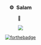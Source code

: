 ### <p align="center">⚙️ &nbsp;Salam</p>
<p align="center">
<a href="https://github.com/cagent04"></a>
<p align="center">👀 &nbsp;</p>
<p align="center">
  <img src="https://profile-counter.glitch.me/cagent04/count.svg" />
</p>
<p align="center">
  <a href="http://forthebadge.com/"><img src="https://forthebadge.com/images/badges/fuck-it-ship-it.svg" alt="forthebadge"/></a>
</p>
